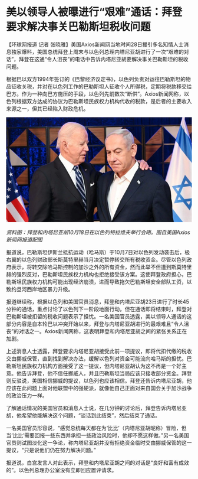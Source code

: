 # 美以领导人被曝进行“艰难”通话：拜登要求解决事关巴勒斯坦税收问题

【环球网报道 记者
张晓雅】美国Axios新闻网当地时间28日援引多名知情人士消息独家爆料，美国总统拜登上周末与以色列总理内塔尼亚胡进行了一次“艰难的对话”，拜登在这通“令人沮丧”的电话中告诉内塔尼亚胡要解决事关巴勒斯坦的税收问题。

根据巴以双方1994年签订的《巴黎经济议定书》，以色列负责对运往巴勒斯坦的物品征收关税，并对在以色列工作的巴勒斯坦人征收个人所得税，定期将税款移交给巴方。作为一种向巴方施压的手段，以色列先前数次“断供”。Axios新闻网称，以色列根据双方达成的协议为巴勒斯坦民族权力机构代收的税款，是后者的主要收入来源之一，但其已经陷入财政危机。

![f0195809e900986f6b5577ffeb3e7ffc.jpg](./美以领导人被曝进行“艰难”通话：拜登要求解决事关巴勒斯坦税收问题/f0195809e900986f6b5577ffeb3e7ffc.jpg)

 _资料图：拜登和内塔尼亚胡10月18日在以色列特拉维夫举行会晤。图自美国Axios新闻网报道配图_

报道说，巴勒斯坦伊斯兰抵抗运动（哈马斯）于10月7日对以色列发动袭击后，极右翼的以色列财政部长斯莫特里赫当月决定暂停转交所有税收资金。尽管以色列政府表示，将转交除哈马斯控制的加沙之外的所有资金，然而此举不但遭到斯莫特里赫的强烈反对，巴勒斯坦民族权力机构也拒绝接受该方案。这使拜登政府担心，巴勒斯坦民族权力机构可能出现经济崩溃，进而导致拖欠巴勒斯坦安全部队工资，以致约旦河西岸地区暴力升级。

报道继续称，根据以色列和美国官员消息，拜登和内塔尼亚胡23日进行了时长45分钟的通话，重点讨论了以色列下一阶段地面行动，但在通话即将结束时，拜登对巴勒斯坦被扣留的税收问题表示了担忧。一名美国官员透露，美以领导人通话的这部分内容是自本轮巴以冲突开始以来，拜登与内塔尼亚胡进行的最艰难且“令人沮丧”的对话之一。Axios新闻网称，这表明拜登和内塔尼亚胡之间的紧张关系正在加剧。

上述消息人士透露，拜登要求内塔尼亚胡接受此前一项提议，即将代扣代缴的税收交由挪威保管，直到找到解决办法，缓解以色列对资金可能流向哈马斯的担忧。巴勒斯坦民族权力机构方面接受了这一提议，但内塔尼亚胡认为这不再是一个好主意。他告诉拜登，他不信任挪威人，并且巴勒斯坦当局应该只接收部分资金。拜登则反驳说，美国相信挪威的提议，以色列也应该相信。拜登还告诉内塔尼亚胡，他应该在此问题上面对他联盟中的强硬派，就像他自己正面对来自国会关于加沙战争的政治压力一样。

了解通话情况的美国官员和消息人士说，在几分钟的讨论后，拜登告诉内塔尼亚胡，他希望他能解决这个问题，“谈话到此结束”，然后结束了通话。

一名美国官员形容说，“感觉总统每天都在为‘比比’（内塔尼亚胡昵称）冒险，但当‘比比’需要回报一些东西并承担一些政治风险时，他却不愿这样做。”另一名美国官员则试图淡化这一争论，称内塔尼亚胡并没有拒绝资金临时交由挪威保管的这一提议，“只是说他们仍在努力解决问题。”

报道说，白宫发言人对此表示，拜登和内塔尼亚胡之间的对话是“良好和富有成效的”。以色列总理办公室没有立即回应置评请求。

